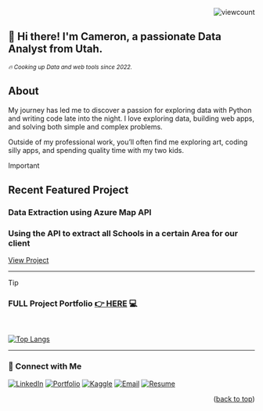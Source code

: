<a name="readme-top"></a>
<p align="right">
  <img src="https://komarev.com/ghpvc/?username=CameronCSS&style=flat" alt="viewcount">
</p>


## 👋 Hi there! I'm **Cameron**, a passionate Data Analyst from Utah.

<sub><em>🔥 Cooking up Data and web tools since 2022.</em> </sub>
<br>

## **About**
My journey has led me to discover a passion for exploring data with Python and writing code late into the night. I love exploring data, building web apps, and solving both simple and complex problems.

Outside of my professional work, you’ll often find me exploring art, coding silly apps, and spending quality time with my two kids.



> [!IMPORTANT] 
> ## Recent Featured Project
> ### Data Extraction using Azure Map API
> ### Using the API to extract all Schools in a certain Area for our client
> [View Project](https://github.com/CameronCSS/Azure_Map_API/blob/master/README.md)
<hr>

> [!TIP]
> ### FULL Project Portfolio [👉 HERE](https://github.com/CameronCSS/PersonalProjects/blob/main/README.md) :computer:
<br>


[![Top Langs](https://github-readme-stats.vercel.app/api/top-langs/?username=CameronCSS&layout=compact&hide=css&theme=dark)](https://github.com/anuraghazra/github-readme-stats)


----

### 💬 Connect with Me

<span>[![LinkedIn](https://img.icons8.com/?size=50&id=13930&format=png&color=000000)](https://www.linkedin.com/in/cameron-css/) [![Portfolio](https://img.icons8.com/?size=50&id=103413&format=png&color=000000)](https://CamDoesData.com) [![Kaggle](https://img.icons8.com/?size=50&id=s1rM4KTx2Huf&format=png&color=000000)](https://www.kaggle.com/cameronseamons) [![Email](https://img.icons8.com/?size=50&id=qyRpAggnV0zH&format=png&color=000000)](mailto:CameronSeamons@gmail.com)  [![Resume](https://img.icons8.com/?size=50&id=CPookyWndobk&format=png&color=000000)](https://drive.google.com/file/d/1YaM4hDtt2-79ShBVTN06Y3BU79LvFw6J/view?usp=sharing)</span>

<p align="right">(<a href="#readme-top">back to top</a>)</p>
